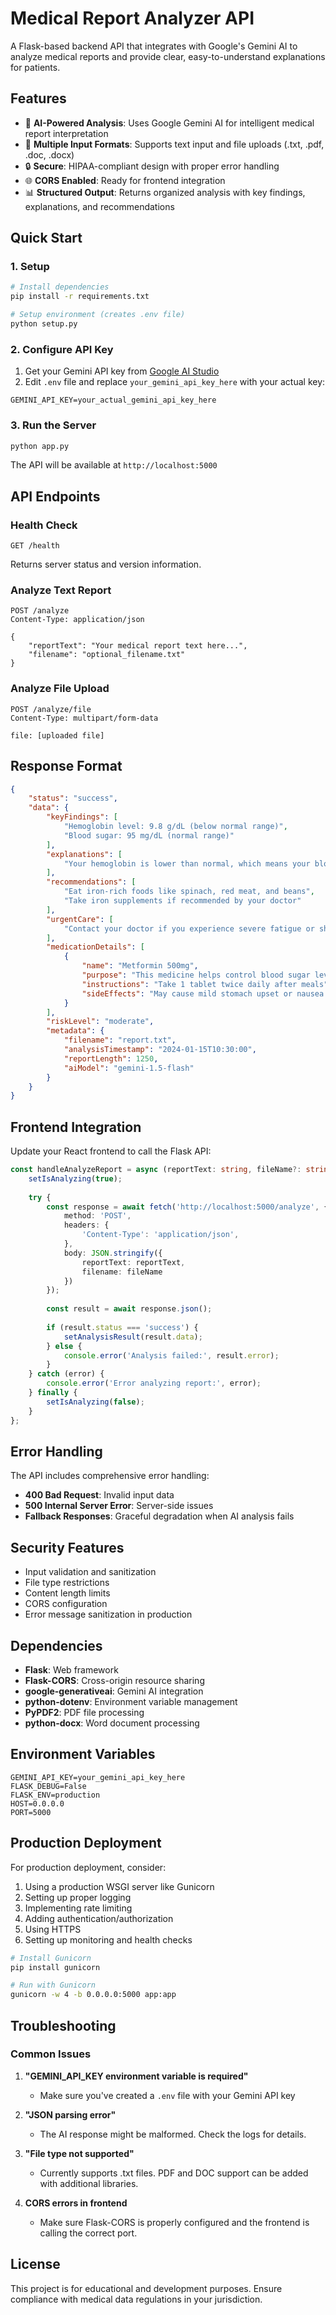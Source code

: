 # Medical Report Analyzer API

A Flask-based backend API that integrates with Google's Gemini AI to analyze medical reports and provide clear, easy-to-understand explanations for patients.

## Features

- 🤖 **AI-Powered Analysis**: Uses Google Gemini AI for intelligent medical report interpretation
- 📄 **Multiple Input Formats**: Supports text input and file uploads (.txt, .pdf, .doc, .docx)
- 🔒 **Secure**: HIPAA-compliant design with proper error handling
- 🌐 **CORS Enabled**: Ready for frontend integration
- 📊 **Structured Output**: Returns organized analysis with key findings, explanations, and recommendations

## Quick Start

### 1. Setup

```bash
# Install dependencies
pip install -r requirements.txt

# Setup environment (creates .env file)
python setup.py
```

### 2. Configure API Key

1. Get your Gemini API key from [Google AI Studio](https://makersuite.google.com/app/apikey)
2. Edit `.env` file and replace `your_gemini_api_key_here` with your actual key:

```env
GEMINI_API_KEY=your_actual_gemini_api_key_here
```

### 3. Run the Server

```bash
python app.py
```

The API will be available at `http://localhost:5000`

## API Endpoints

### Health Check
```
GET /health
```
Returns server status and version information.

### Analyze Text Report
```
POST /analyze
Content-Type: application/json

{
    "reportText": "Your medical report text here...",
    "filename": "optional_filename.txt"
}
```

### Analyze File Upload
```
POST /analyze/file
Content-Type: multipart/form-data

file: [uploaded file]
```

## Response Format

```json
{
    "status": "success",
    "data": {
        "keyFindings": [
            "Hemoglobin level: 9.8 g/dL (below normal range)",
            "Blood sugar: 95 mg/dL (normal range)"
        ],
        "explanations": [
            "Your hemoglobin is lower than normal, which means your blood has fewer red blood cells than it should. This condition is called anemia and can make you feel tired or weak."
        ],
        "recommendations": [
            "Eat iron-rich foods like spinach, red meat, and beans",
            "Take iron supplements if recommended by your doctor"
        ],
        "urgentCare": [
            "Contact your doctor if you experience severe fatigue or shortness of breath"
        ],
        "medicationDetails": [
            {
                "name": "Metformin 500mg",
                "purpose": "This medicine helps control blood sugar levels...",
                "instructions": "Take 1 tablet twice daily after meals",
                "sideEffects": "May cause mild stomach upset or nausea initially"
            }
        ],
        "riskLevel": "moderate",
        "metadata": {
            "filename": "report.txt",
            "analysisTimestamp": "2024-01-15T10:30:00",
            "reportLength": 1250,
            "aiModel": "gemini-1.5-flash"
        }
    }
}
```

## Frontend Integration

Update your React frontend to call the Flask API:

```typescript
const handleAnalyzeReport = async (reportText: string, fileName?: string) => {
    setIsAnalyzing(true);
    
    try {
        const response = await fetch('http://localhost:5000/analyze', {
            method: 'POST',
            headers: {
                'Content-Type': 'application/json',
            },
            body: JSON.stringify({
                reportText: reportText,
                filename: fileName
            })
        });
        
        const result = await response.json();
        
        if (result.status === 'success') {
            setAnalysisResult(result.data);
        } else {
            console.error('Analysis failed:', result.error);
        }
    } catch (error) {
        console.error('Error analyzing report:', error);
    } finally {
        setIsAnalyzing(false);
    }
};
```

## Error Handling

The API includes comprehensive error handling:

- **400 Bad Request**: Invalid input data
- **500 Internal Server Error**: Server-side issues
- **Fallback Responses**: Graceful degradation when AI analysis fails

## Security Features

- Input validation and sanitization
- File type restrictions
- Content length limits
- CORS configuration
- Error message sanitization in production

## Dependencies

- **Flask**: Web framework
- **Flask-CORS**: Cross-origin resource sharing
- **google-generativeai**: Gemini AI integration
- **python-dotenv**: Environment variable management
- **PyPDF2**: PDF file processing
- **python-docx**: Word document processing

## Environment Variables

```env
GEMINI_API_KEY=your_gemini_api_key_here
FLASK_DEBUG=False
FLASK_ENV=production
HOST=0.0.0.0
PORT=5000
```

## Production Deployment

For production deployment, consider:

1. Using a production WSGI server like Gunicorn
2. Setting up proper logging
3. Implementing rate limiting
4. Adding authentication/authorization
5. Using HTTPS
6. Setting up monitoring and health checks

```bash
# Install Gunicorn
pip install gunicorn

# Run with Gunicorn
gunicorn -w 4 -b 0.0.0.0:5000 app:app
```

## Troubleshooting

### Common Issues

1. **"GEMINI_API_KEY environment variable is required"**
   - Make sure you've created a `.env` file with your Gemini API key

2. **"JSON parsing error"**
   - The AI response might be malformed. Check the logs for details.

3. **"File type not supported"**
   - Currently supports .txt files. PDF and DOC support can be added with additional libraries.

4. **CORS errors in frontend**
   - Make sure Flask-CORS is properly configured and the frontend is calling the correct port.

## License

This project is for educational and development purposes. Ensure compliance with medical data regulations in your jurisdiction.

